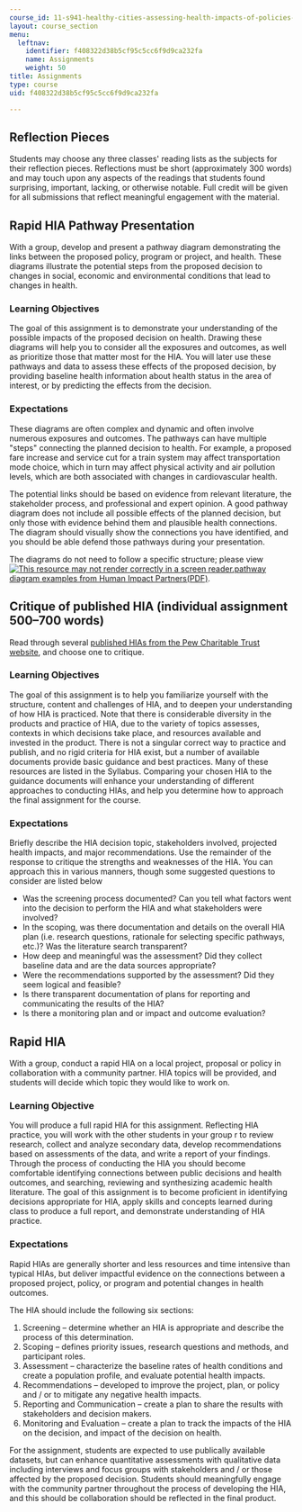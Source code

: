 ```yaml
---
course_id: 11-s941-healthy-cities-assessing-health-impacts-of-policies-and-plans-spring-2016
layout: course_section
menu:
  leftnav:
    identifier: f408322d38b5cf95c5cc6f9d9ca232fa
    name: Assignments
    weight: 50
title: Assignments
type: course
uid: f408322d38b5cf95c5cc6f9d9ca232fa

---
```


Reflection Pieces
-----------------

Students may choose any three classes' reading lists as the subjects for their reflection pieces. Reflections must be short (approximately 300 words) and may touch upon any aspects of the readings that students found surprising, important, lacking, or otherwise notable. Full credit will be given for all submissions that reflect meaningful engagement with the material.

Rapid HIA Pathway Presentation
------------------------------

With a group, develop and present a pathway diagram demonstrating the links between the proposed policy, program or project, and health. These diagrams illustrate the potential steps from the proposed decision to changes in social, economic and environmental conditions that lead to changes in health.

### Learning Objectives

The goal of this assignment is to demonstrate your understanding of the possible impacts of the proposed decision on health. Drawing these diagrams will help you to consider all the exposures and outcomes, as well as prioritize those that matter most for the HIA. You will later use these pathways and data to assess these effects of the proposed decision, by providing baseline health information about health status in the area of interest, or by predicting the effects from the decision.

### Expectations

These diagrams are often complex and dynamic and often involve numerous exposures and outcomes. The pathways can have multiple "steps" connecting the planned decision to health. For example, a proposed fare increase and service cut for a train system may affect transportation mode choice, which in turn may affect physical activity and air pollution levels, which are both associated with changes in cardiovascular health.

The potential links should be based on evidence from relevant literature, the stakeholder process, and professional and expert opinion. A good pathway diagram does not include all possible effects of the planned decision, but only those with evidence behind them and plausible health connections. The diagram should visually show the connections you have identified, and you should be able defend those pathways during your presentation.

The diagrams do not need to follow a specific structure; please view [![This resource may not render correctly in a screen reader.](/images/inacessible.gif)pathway diagram examples from Human Impact Partners(PDF)](http://www.humanimpact.org/downloads/examples-of-pathway-diagrams-linking-projects-plans-and-policies-to-health-outcomes/).

Critique of published HIA (individual assignment 500–700 words)
---------------------------------------------------------------

Read through several [published HIAs from the Pew Charitable Trust website](http://www.pewtrusts.org/en/multimedia/data-visualizations/2015/hia-map), and choose one to critique.

### Learning Objectives

The goal of this assignment is to help you familiarize yourself with the structure, content and challenges of HIA, and to deepen your understanding of how HIA is practiced. Note that there is considerable diversity in the products and practice of HIA, due to the variety of topics assesses, contexts in which decisions take place, and resources available and invested in the product. There is not a singular correct way to practice and publish, and no rigid criteria for HIA exist, but a number of available documents provide basic guidance and best practices. Many of these resources are listed in the Syllabus. Comparing your chosen HIA to the guidance documents will enhance your understanding of different approaches to conducting HIAs, and help you determine how to approach the final assignment for the course.

### Expectations

Briefly describe the HIA decision topic, stakeholders involved, projected health impacts, and major recommendations. Use the remainder of the response to critique the strengths and weaknesses of the HIA. You can approach this in various manners, though some suggested questions to consider are listed below

*   Was the screening process documented? Can you tell what factors went into the decision to perform the HIA and what stakeholders were involved?
*   In the scoping, was there documentation and details on the overall HIA plan (i.e. research questions, rationale for selecting specific pathways, etc.)? Was the literature search transparent?
*   How deep and meaningful was the assessment? Did they collect baseline data and are the data sources appropriate?
*   Were the recommendations supported by the assessment? Did they seem logical and feasible?
*   Is there transparent documentation of plans for reporting and communicating the results of the HIA?
*   Is there a monitoring plan and or impact and outcome evaluation?

Rapid HIA
---------

With a group, conduct a rapid HIA on a local project, proposal or policy in collaboration with a community partner. HIA topics will be provided, and students will decide which topic they would like to work on.

### Learning Objective

You will produce a full rapid HIA for this assignment. Reflecting HIA practice, you will work with the other students in your group r to review research, collect and analyze secondary data, develop recommendations based on assessments of the data, and write a report of your findings. Through the process of conducting the HIA you should become comfortable identifying connections between public decisions and health outcomes, and searching, reviewing and synthesizing academic health literature. The goal of this assignment is to become proficient in identifying decisions appropriate for HIA, apply skills and concepts learned during class to produce a full report, and demonstrate understanding of HIA practice.

### Expectations

Rapid HIAs are generally shorter and less resources and time intensive than typical HIAs, but deliver impactful evidence on the connections between a proposed project, policy, or program and potential changes in health outcomes.

The HIA should include the following six sections:

1.  Screening – determine whether an HIA is appropriate and describe the process of this determination.
2.  Scoping – defines priority issues, research questions and methods, and participant roles.
3.  Assessment – characterize the baseline rates of health conditions and create a population profile, and evaluate potential health impacts.
4.  Recommendations – developed to improve the project, plan, or policy and / or to mitigate any negative health impacts.
5.  Reporting and Communication – create a plan to share the results with stakeholders and decision makers.
6.  Monitoring and Evaluation – create a plan to track the impacts of the HIA on the decision, and impact of the decision on health.

For the assignment, students are expected to use publically available datasets, but can enhance quantitative assessments with qualitative data including interviews and focus groups with stakeholders and / or those affected by the proposed decision. Students should meaningfully engage with the community partner throughout the process of developing the HIA, and this should be collaboration should be reflected in the final product.